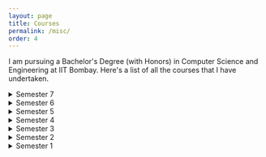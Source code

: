 ```yaml
---
layout: page
title: Courses
permalink: /misc/
order: 4
---
```


I am pursuing a Bachelor's Degree (with Honors) in Computer Science and Engineering at IIT Bombay. Here's a list of all the courses that I have undertaken.

<details><summary>Semester 7</summary>
<p>

#### Hello

</p>
</details>
<details><summary>Semester 6</summary>
<p>

#### Hello

</p>
</details>
<details><summary>Semester 5</summary>
<p>

#### Hello

</p>
</details>
<details><summary>Semester 4</summary>
<p>

---
#### Hello
---

</p>
</details>
<details><summary>Semester 3</summary>
<p>

#### Hello

</p>
</details>
<details><summary>Semester 2</summary>

## A Table

<table>
  <tr>
    <th>var</th>
    <th>let</th>
    <th>const</th>
  </tr>
  <tr>
    <td>
      Declares a variable, optionally initializing it to a value.
    </td>
    <td>
      Declares a block-scoped, local variable, optionally initializing it to a value.
    </td>
    <td>
      Declares a block-scoped, read-only named constant.
    </td>
  </tr>
  ...
</table>

</details>
<details><summary>Semester 1</summary>
<p>

#### Hello

</p>
</details>